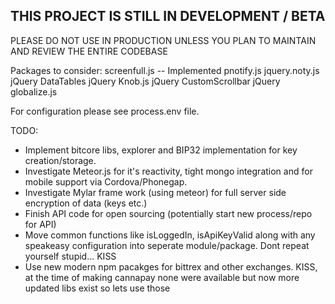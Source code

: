 ## THIS PROJECT IS STILL IN DEVELOPMENT / BETA 

PLEASE DO NOT USE IN PRODUCTION UNLESS YOU PLAN TO MAINTAIN AND REVIEW THE ENTIRE CODEBASE

Packages to consider:
screenfull.js  -- Implemented
pnotify.js
jquery.noty.js
jQuery DataTables
jQuery Knob.js
jQuery CustomScrollbar
jQuery globalize.js

For configuration please see process.env file.

TODO:
- Implement bitcore libs, explorer and BIP32 implementation for key creation/storage.
- Investigate Meteor.js for it's reactivity, tight mongo integration and for mobile support via Cordova/Phonegap.
- Investigate Mylar frame work (using meteor) for full server side encryption of data (keys etc.)
- Finish API code for open sourcing (potentially start new process/repo for API)
- Move common functions like isLoggedIn, isApiKeyValid along with any speakeasy configuration into seperate module/package. Dont repeat yourself stupid... KISS
- Use new modern npm pacakges for bittrex and other exchanges.  KISS, at the time of making cannapay none were available but now more updated libs exist so lets use those



